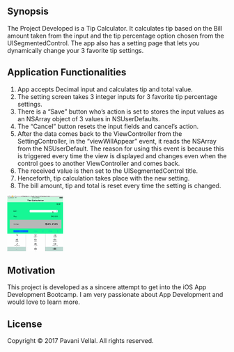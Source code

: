 ## Synopsis

The Project Developed is a Tip Calculator. It calculates tip based on the Bill amount taken from the input and the tip percentage option chosen from the UISegmentedControl. 
The app also has a setting page that lets you dynamically change your 3 favorite tip settings. 

## Application Functionalities

1. App accepts Decimal input and calculates tip and total value.
2. The setting screen takes 3 integer inputs for 3 favorite tip percentage settings.
3. There is a “Save” button who’s action is set to stores the input values as an NSArray object of 3 values in NSUserDefaults.
4. The “Cancel” button resets the input fields and cancel’s action.
5. After the data comes back to the ViewController from the SettingController, in the “viewWillAppear” event, it reads the NSArray from the NSUserDefault. The reason for using this event is because this is triggered every time the view is displayed and changes even when the control goes to another ViewController and comes back. 
6. The received value is then set to the UISegmentedControl title.
7. Henceforth, tip calculation takes place with the new setting.
8. The bill amount, tip and total is reset every time the setting is changed.

<img src="tipcalculator.gif" alt="HTML5 Icon" style="width:128px;height:128px;">


## Motivation

This project is developed as a sincere attempt to get into the iOS App Development Bootcamp. I am very passionate about App Development and would love to learn more. 

## License

Copyright © 2017 Pavani Vellal. All rights reserved.
